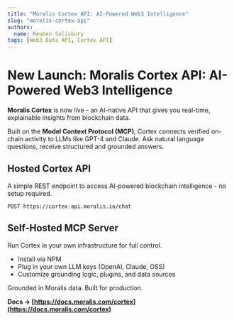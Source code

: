 ```yaml
---
title: "Moralis Cortex API: AI-Powered Web3 Intelligence"
slug: "moralis-cortex-api"
authors:
  name: Reuben Salisbury
tags: [Web3 Data API, Cortex API]
---
```


# New Launch: Moralis Cortex API: AI-Powered Web3 Intelligence

**Moralis Cortex** is now live - an AI-native API that gives you real-time, explainable insights from blockchain data.

<!-- truncate -->

Built on the **Model Context Protocol (MCP)**, Cortex connects verified on-chain activity to LLMs like GPT-4 and Claude. Ask natural language questions, receive structured and grounded answers.

## Hosted Cortex API

A simple REST endpoint to access AI-powered blockchain intelligence - no setup required.


```
POST https://cortex-api.moralis.io/chat
```

## Self-Hosted MCP Server

Run Cortex in your own infrastructure for full control.

- Install via NPM
- Plug in your own LLM keys (OpenAI, Claude, OSS)
- Customize grounding logic, plugins, and data sources


Grounded in Moralis data. Built for production.

**Docs → [https://docs.moralis.com/cortex](https://docs.moralis.com/cortex)**
